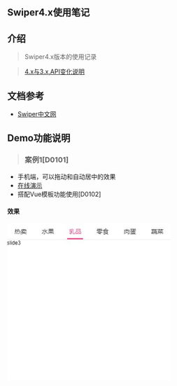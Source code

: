 ## Swiper4.x使用笔记

## 介绍
> Swiper4.x版本的使用记录

> [4.x与3.x,API变化说明](http://www.swiper.com.cn/api/index.html)

## 文档参考
+ [Swiper中文网](http://www.swiper.com.cn/usage/index.html)

## Demo功能说明

> ### 案例1[D0101]
+ 手机端，可以拖动和自动居中的效果
+ [在线演示](http://www.swiper.com.cn/demo/fresh/)
+ 搭配Vue模板功能使用[D0102]
#### 效果
![](./demo/01/img/show01.jpg)

  

